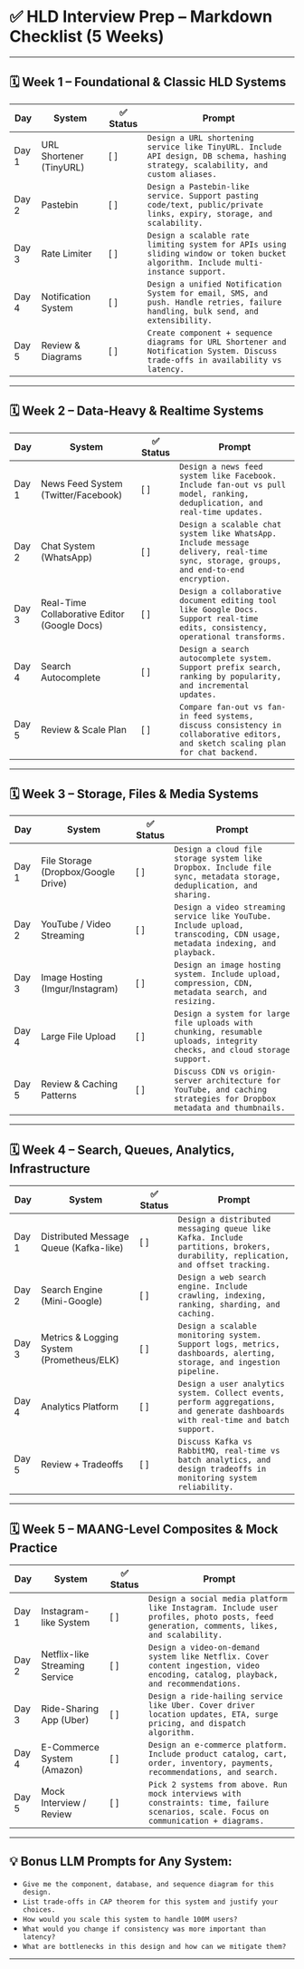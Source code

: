 # ✅ HLD Interview Prep – Markdown Checklist (5 Weeks)

---

## 🗓️ **Week 1 – Foundational & Classic HLD Systems**

| Day   | System                  | ✅ Status | Prompt                                                                                                                            |
| ----- | ----------------------- | -------- | --------------------------------------------------------------------------------------------------------------------------------- |
| Day 1 | URL Shortener (TinyURL) | \[ ]     | `Design a URL shortening service like TinyURL. Include API design, DB schema, hashing strategy, scalability, and custom aliases.` |
| Day 2 | Pastebin                | \[ ]     | `Design a Pastebin-like service. Support pasting code/text, public/private links, expiry, storage, and scalability.`              |
| Day 3 | Rate Limiter            | \[ ]     | `Design a scalable rate limiting system for APIs using sliding window or token bucket algorithm. Include multi-instance support.` |
| Day 4 | Notification System     | \[ ]     | `Design a unified Notification System for email, SMS, and push. Handle retries, failure handling, bulk send, and extensibility.`  |
| Day 5 | Review & Diagrams       | \[ ]     | `Create component + sequence diagrams for URL Shortener and Notification System. Discuss trade-offs in availability vs latency.`  |

---

## 🗓️ **Week 2 – Data-Heavy & Realtime Systems**

| Day   | System                                       | ✅ Status | Prompt                                                                                                                               |
| ----- | -------------------------------------------- | -------- | ------------------------------------------------------------------------------------------------------------------------------------ |
| Day 1 | News Feed System (Twitter/Facebook)          | \[ ]     | `Design a news feed system like Facebook. Include fan-out vs pull model, ranking, deduplication, and real-time updates.`             |
| Day 2 | Chat System (WhatsApp)                       | \[ ]     | `Design a scalable chat system like WhatsApp. Include message delivery, real-time sync, storage, groups, and end-to-end encryption.` |
| Day 3 | Real-Time Collaborative Editor (Google Docs) | \[ ]     | `Design a collaborative document editing tool like Google Docs. Support real-time edits, consistency, operational transforms.`       |
| Day 4 | Search Autocomplete                          | \[ ]     | `Design a search autocomplete system. Support prefix search, ranking by popularity, and incremental updates.`                        |
| Day 5 | Review & Scale Plan                          | \[ ]     | `Compare fan-out vs fan-in feed systems, discuss consistency in collaborative editors, and sketch scaling plan for chat backend.`    |

---

## 🗓️ **Week 3 – Storage, Files & Media Systems**

| Day   | System                              | ✅ Status | Prompt                                                                                                                    |
| ----- | ----------------------------------- | -------- | ------------------------------------------------------------------------------------------------------------------------- |
| Day 1 | File Storage (Dropbox/Google Drive) | \[ ]     | `Design a cloud file storage system like Dropbox. Include file sync, metadata storage, deduplication, and sharing.`       |
| Day 2 | YouTube / Video Streaming           | \[ ]     | `Design a video streaming service like YouTube. Include upload, transcoding, CDN usage, metadata indexing, and playback.` |
| Day 3 | Image Hosting (Imgur/Instagram)     | \[ ]     | `Design an image hosting system. Include upload, compression, CDN, metadata search, and resizing.`                        |
| Day 4 | Large File Upload                   | \[ ]     | `Design a system for large file uploads with chunking, resumable uploads, integrity checks, and cloud storage support.`   |
| Day 5 | Review & Caching Patterns           | \[ ]     | `Discuss CDN vs origin-server architecture for YouTube, and caching strategies for Dropbox metadata and thumbnails.`      |

---

## 🗓️ **Week 4 – Search, Queues, Analytics, Infrastructure**

| Day   | System                                    | ✅ Status | Prompt                                                                                                                            |
| ----- | ----------------------------------------- | -------- | --------------------------------------------------------------------------------------------------------------------------------- |
| Day 1 | Distributed Message Queue (Kafka-like)    | \[ ]     | `Design a distributed messaging queue like Kafka. Include partitions, brokers, durability, replication, and offset tracking.`     |
| Day 2 | Search Engine (Mini-Google)               | \[ ]     | `Design a web search engine. Include crawling, indexing, ranking, sharding, and caching.`                                         |
| Day 3 | Metrics & Logging System (Prometheus/ELK) | \[ ]     | `Design a scalable monitoring system. Support logs, metrics, dashboards, alerting, storage, and ingestion pipeline.`              |
| Day 4 | Analytics Platform                        | \[ ]     | `Design a user analytics system. Collect events, perform aggregations, and generate dashboards with real-time and batch support.` |
| Day 5 | Review + Tradeoffs                        | \[ ]     | `Discuss Kafka vs RabbitMQ, real-time vs batch analytics, and design tradeoffs in monitoring system reliability.`                 |

---

## 🗓️ **Week 5 – MAANG-Level Composites & Mock Practice**

| Day   | System                         | ✅ Status | Prompt                                                                                                                                  |
| ----- | ------------------------------ | -------- | --------------------------------------------------------------------------------------------------------------------------------------- |
| Day 1 | Instagram-like System          | \[ ]     | `Design a social media platform like Instagram. Include user profiles, photo posts, feed generation, comments, likes, and scalability.` |
| Day 2 | Netflix-like Streaming Service | \[ ]     | `Design a video-on-demand system like Netflix. Cover content ingestion, video encoding, catalog, playback, and recommendations.`        |
| Day 3 | Ride-Sharing App (Uber)        | \[ ]     | `Design a ride-hailing service like Uber. Cover driver location updates, ETA, surge pricing, and dispatch algorithm.`                   |
| Day 4 | E-Commerce System (Amazon)     | \[ ]     | `Design an e-commerce platform. Include product catalog, cart, order, inventory, payments, recommendations, and search.`                |
| Day 5 | Mock Interview / Review        | \[ ]     | `Pick 2 systems from above. Run mock interviews with constraints: time, failure scenarios, scale. Focus on communication + diagrams.`   |

---

## 💡 Bonus LLM Prompts for Any System:

* `Give me the component, database, and sequence diagram for this design.`
* `List trade-offs in CAP theorem for this system and justify your choices.`
* `How would you scale this system to handle 100M users?`
* `What would you change if consistency was more important than latency?`
* `What are bottlenecks in this design and how can we mitigate them?`

---
